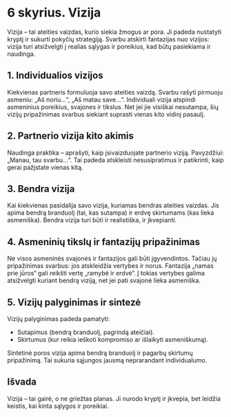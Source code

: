 <div style="page-break-before: always;"></div>

# 6 skyrius. Vizija

Vizija – tai ateities vaizdas, kurio siekia žmogus ar pora. Ji padeda nustatyti kryptį ir sukurti pokyčių strategiją. Svarbu atskirti fantazijas nuo vizijos: vizija turi atsižvelgti į realias sąlygas ir poreikius, kad būtų pasiekiama ir naudinga.

## 1. Individualios vizijos

Kiekvienas partneris formuluoja savo ateities vaizdą. Svarbu rašyti pirmuoju asmeniu: „Aš noriu…“, „Aš matau save…“. Individuali vizija atspindi asmeninius poreikius, svajones ir tikslus. Net jei jie visiškai nesutampa, šių vizijų pripažinimas svarbus siekiant suprasti vienas kito vidinį pasaulį.

## 2. Partnerio vizija kito akimis

Naudinga praktika – aprašyti, kaip įsivaizduojate partnerio viziją. Pavyzdžiui: „Manau, tau svarbu…“. Tai padeda atskleisti nesusipratimus ir patikrinti, kaip gerai pažįstate vienas kitą.

## 3. Bendra vizija

Kai kiekvienas pasidalija savo vizija, kuriamas bendras ateities vaizdas. Jis apima bendrą branduolį (tai, kas sutampa) ir erdvę skirtumams (kas lieka asmeniška). Bendra vizija turi būti ir realistiška, ir įkvepianti.

## 4. Asmeninių tikslų ir fantazijų pripažinimas

Ne visos asmeninės svajonės ir fantazijos gali būti įgyvendintos. Tačiau jų pripažinimas svarbus: jos atskleidžia vertybes ir norus. Fantazija „namas prie jūros“ gali reikšti vertę „ramybė ir erdvė“. Į tokias vertybes galima atsižvelgti kuriant bendrą viziją, net jei pati svajonė lieka asmeniška.

## 5. Vizijų palyginimas ir sintezė

Vizijų palyginimas padeda pamatyti:

- Sutapimus (bendrą branduolį, pagrindą ateičiai).
- Skirtumus (kur reikia ieškoti kompromiso ar išlaikyti asmeniškumą).

Sintetinė poros vizija apima bendrą branduolį ir pagarbų skirtumų pripažinimą. Tai sukuria sąjungos jausmą neprarandant individualumo.

## Išvada

Vizija – tai gairė, o ne griežtas planas. Ji nurodo kryptį ir įkvepia, bet leidžia keistis, kai kinta sąlygos ir poreikiai.
